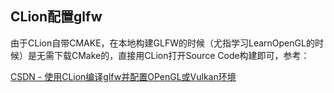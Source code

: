 ## CLion配置glfw

由于CLion自带CMAKE，在本地构建GLFW的时候（尤指学习LearnOpenGL的时候）是无需下载CMake的，直接用CLion打开Source Code构建即可，参考：

[CSDN - 使用CLion编译glfw并配置OPenGL或Vulkan环境](https://blog.csdn.net/weixin_44615552/article/details/130130919)
